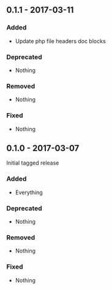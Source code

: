 ## 0.1.1 - 2017-03-11

### Added
* Update php file headers doc blocks

### Deprecated
* Nothing

### Removed
* Nothing

### Fixed
* Nothing


## 0.1.0 - 2017-03-07

Initial tagged release

### Added
* Everything

### Deprecated
* Nothing

### Removed
* Nothing

### Fixed
* Nothing
